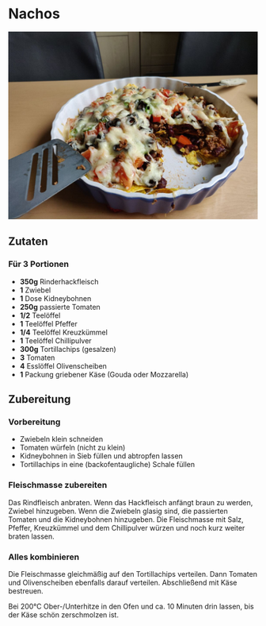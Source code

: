# Nachos

![](/recipes/nachos.jpg)

## Zutaten

### Für 3 Portionen

- **350g** Rinderhackfleisch
- **1** Zwiebel
- **1** Dose Kidneybohnen
- **250g** passierte Tomaten
- **1/2** Teelöffel
- **1** Teelöffel Pfeffer
- **1/4** Teelöffel Kreuzkümmel
- **1** Teelöffel Chillipulver
- **300g** Tortillachips (gesalzen)
- **3** Tomaten
- **4** Esslöffel Olivenscheiben
- **1** Packung griebener Käse (Gouda oder Mozzarella)

## Zubereitung

### Vorbereitung

- Zwiebeln klein schneiden
- Tomaten würfeln (nicht zu klein)
- Kidneybohnen in Sieb füllen und abtropfen lassen
- Tortillachips in eine (backofentaugliche) Schale füllen

### Fleischmasse zubereiten

Das Rindfleisch anbraten. Wenn das Hackfleisch anfängt braun zu werden, Zwiebel
hinzugeben. Wenn die Zwiebeln glasig sind, die passierten Tomaten und die 
Kidneybohnen hinzugeben. Die Fleischmasse mit Salz, Pfeffer, Kreuzkümmel und
dem Chillipulver würzen und noch kurz weiter braten lassen.

### Alles kombinieren

Die Fleischmasse gleichmäßig auf den Tortillachips verteilen. Dann Tomaten und
Olivenscheiben ebenfalls darauf verteilen. Abschließend mit Käse bestreuen.

Bei 200°C Ober-/Unterhitze in den Ofen und ca. 10 Minuten drin lassen, bis der
Käse schön zerschmolzen ist.